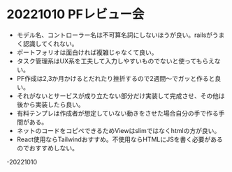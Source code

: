 # 20221010 PFレビュー会  

* モデル名、コントローラー名は不可算名詞にしないほうが良い。railsがうまく認識してくれない。
* ポートフォリオは面白ければ複雑じゃなくて良い。
* タスク管理系はUX系を工夫して入力しやすいものでないと使ってもらえない。
* PF作成は2,3か月かけるとだれたり挫折するので2週間～でガッと作ると良い。
* それがないとサービスが成り立たない部分だけ実装して完成させ、その他は後から実装したら良い。
* 有料テンプレは作成者が想定していない動きをさせた場合自分の手で作る手間がある。
* ネットのコードをコピペできるためViewはslimではなくhtmlの方が良い。
* React使用ならTailwindおすすめ。不使用ならHTMLにJSを書く必要があるのでおすすめしない。  

-20221010